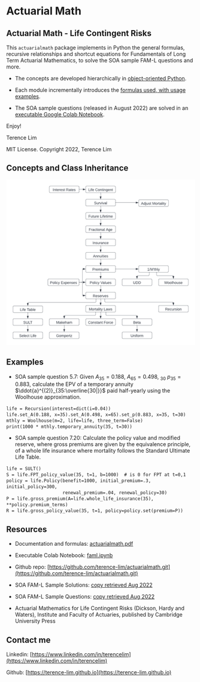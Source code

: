 # Actuarial Math

## Actuarial Math - Life Contingent Risks

This `actuarialmath` package implements in Python the general
formulas, recursive relationships and shortcut equations for
Fundamentals of Long Term Actuarial Mathematics, to solve the SOA
sample FAM-L questions and more.

- The concepts are developed hierarchically in [object-oriented Python](https://github.com/terence-lim/actuarialmath.git).

- Each module incrementally introduces the [formulas used, with usage examples](https://terence-lim.github.io/notes/actuarialmath.pdf).

- The SOA sample questions (released in August 2022) are solved in an
[executable Google Colab Notebook](https://colab.research.google.com/drive/1qguTCMQSk0m273IHApXA7IpUJwSoKEb-?usp=sharing).

Enjoy!

Terence Lim

MIT License. Copyright 2022, Terence Lim

## Concepts and Class Inheritance

![actuarialmath](FAM-L.png)

## Examples

- SOA sample question 5.7: Given $A_{35} = 0.188$, $A_{65} = 0.498$, $_{30}$ $p_{35} = 0.883$, calculate the EPV of a temporary annuity $\ddot{a}^{(2)}_{35:\overline{30|}}$ paid half-yearly using the Woolhouse approximation.

```
life = Recursion(interest=dict(i=0.04))
life.set_A(0.188, x=35).set_A(0.498, x=65).set_p(0.883, x=35, t=30)
mthly = Woolhouse(m=2, life=life, three_term=False)
print(1000 * mthly.temporary_annuity(35, t=30))
```

- SOA sample question 7.20: Calculate the policy value and
  modified reserve, where gross premiums are given by the 
  equivalence principle, of a whole life insurance where 
  mortality follows the Standard Ultimate Life Table.

```
life = SULT()
S = life.FPT_policy_value(35, t=1, b=1000)  # is 0 for FPT at t=0,1
policy = life.Policy(benefit=1000, initial_premium=.3, initial_policy=300,
                     renewal_premium=.04, renewal_policy=30)
P = life.gross_premium(A=life.whole_life_insurance(35), **policy.premium_terms)
R = life.gross_policy_value(35, t=1, policy=policy.set(premium=P))
```

## Resources

- Documentation and formulas: [actuarialmath.pdf](https://terence-lim.github.io/notes/actuarialmath.pdf)

- Executable Colab Notebook: [faml.ipynb](https://colab.research.google.com/drive/1qguTCMQSk0m273IHApXA7IpUJwSoKEb-?usp=sharing)

- Github repo: [https://github.com/terence-lim/actuarialmath.git](https://github.com/terence-lim/actuarialmath.git)

- SOA FAM-L Sample Solutions: [copy retrieved Aug 2022](https://terence-lim.github.io/notes/2022-10-exam-fam-l-sol.pdf)

- SOA FAM-L Sample Questions: [copy retrieved Aug 2022](https://terence-lim.github.io/notes/2022-10-exam-fam-l-quest.pdf)

- Actuarial Mathematics for Life Contingent Risks (Dickson, Hardy and Waters), Institute and Faculty of Actuaries, published by Cambridge University Press

## Contact me

Linkedin: [https://www.linkedin.com/in/terencelim](https://www.linkedin.com/in/terencelim)

Github: [https://terence-lim.github.io](https://terence-lim.github.io)


